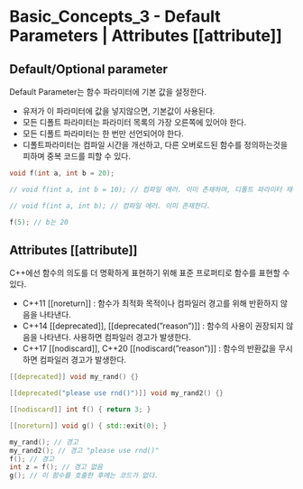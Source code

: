 # Basic_Concepts_3 - Default Parameters | Attributes [[attribute]]

## Default/Optional parameter

Default Parameter는 함수 파라미터에 기본 값을 설정한다.

- 유저가 이 파라미터에 값을 넣지않으면, 기본값이 사용된다.
- 모든 디폴트 파라미터는 파라미터 목록의 가장 오른쪽에 있어야 한다.
- 모든 디폴트 파라미터는 한 번만 선언되어야 한다.
- 디폴트파라미터는 컴파일 시간을 개선하고, 다른 오버로드된 함수를 정의하는것을 피하며 중복 코드를 피할 수 있다.

```cpp
void f(int a, int b = 20);

// void f(int a, int b = 10); // 컴파일 에러. 이미 존재하며, 디폴트 파라미터 재정의

// void f(int a, int b); // 컴파일 에러. 이미 존재한다.

f(5); // b는 20
```

## Attributes [[attribute]]

C++에선 함수의 의도를 더 명확하게 표현하기 위해 표준 프로퍼티로 함수를 표현할 수 있다.

- C++11 [[noreturn]] : 함수가 최적화 목적이나 컴파일러 경고를 위해 반환하지 않음을 나타낸다.
- C++14 [[deprecated]], [[deprecated(”reason”)]] : 함수의 사용이 권장되지 않음을 나타낸다. 사용하면 컴파일러 경고가 발생한다.
- C++17 [[nodiscard]], C++20 [[nodiscard(”reason”)]] : 함수의 반환값을 무시하면 컴파일러 경고가 발생한다.

```cpp
[[deprecated]] void my_rand() {}

[[deprecated("please use rnd()")]] void my_rand2() {}

[[nodiscard]] int f() { return 3; }

[[noreturn]] void g() { std::exit(0); }

my_rand(); // 경고
my_rand2(); // 경고 "please use rnd()"
f(); // 경고
int z = f(); // 경고 없음
g(); // 이 함수를 호출한 후에는 코드가 없다.
```
